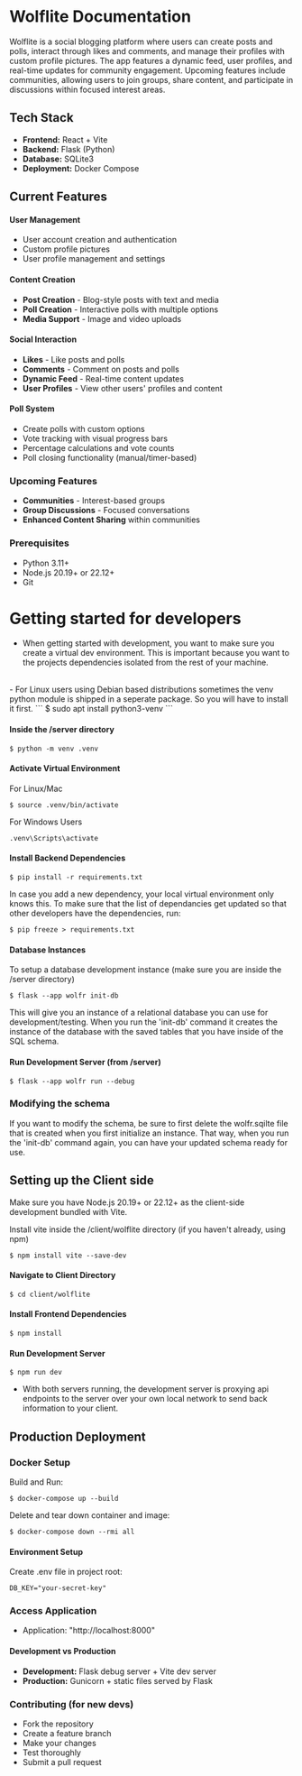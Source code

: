 # Wolflite Documentation

Wolflite is a social blogging platform where users can create posts and polls, interact through likes and comments, and manage their profiles with custom profile pictures. The app features a dynamic feed, user profiles, and real-time updates for community engagement. Upcoming features include communities, allowing users to join groups, share content, and participate in discussions within focused interest areas.

## Tech Stack
- **Frontend:** React + Vite
- **Backend:** Flask (Python)
- **Database:** SQLite3
- **Deployment:** Docker Compose

## Current Features

#### User Management
- User account creation and authentication
- Custom profile pictures
- User profile management and settings

#### Content Creation
- **Post Creation** - Blog-style posts with text and media
- **Poll Creation** - Interactive polls with multiple options
- **Media Support** - Image and video uploads

#### Social Interaction
- **Likes** - Like posts and polls
- **Comments** - Comment on posts and polls
- **Dynamic Feed** - Real-time content updates
- **User Profiles** - View other users' profiles and content

#### Poll System
- Create polls with custom options
- Vote tracking with visual progress bars
- Percentage calculations and vote counts
- Poll closing functionality (manual/timer-based)

### Upcoming Features
- **Communities** - Interest-based groups
- **Group Discussions** - Focused conversations
- **Enhanced Content Sharing** within communities

### Prerequisites
- Python 3.11+
- Node.js 20.19+ or 22.12+
- Git


# Getting started for developers

- When getting started with development, you want to make sure you create a virtual dev environment. This is important because you want to the projects dependencies isolated from the rest of your machine.
<br>
- For Linux users using Debian based distributions sometimes the venv python module is shipped in a seperate package. So you will have to install it first.
```
$ sudo apt install python3-venv
```

#### Inside the /server directory
```
$ python -m venv .venv
```

#### Activate Virtual Environment

For Linux/Mac
```
$ source .venv/bin/activate
```

For Windows Users
```
.venv\Scripts\activate
```


#### Install Backend Dependencies
```
$ pip install -r requirements.txt
```

In case you add a new dependency, your local virtual environment only knows this. To make sure that the list of dependancies get updated so that other developers have the dependencies, run:
```
$ pip freeze > requirements.txt
```

#### Database Instances

To setup a database development instance (make sure you are inside the /server directory)
```
$ flask --app wolfr init-db
```

This will give you an instance of a relational database you can use for development/testing. When you run the 'init-db' command it creates the instance of the database with the saved tables that you have inside of the SQL schema.

#### Run Development Server (from /server)
```
$ flask --app wolfr run --debug
```


### Modifying the schema

If you want to modify the schema, be sure to first delete the wolfr.sqilte file that is created when you first initialize an instance. That way, when you run the 'init-db' command again, you can have your updated schema ready for use.


## Setting up the Client side

Make sure you have Node.js 20.19+ or 22.12+ as the client-side development bundled with Vite.

Install vite inside the /client/wolflite directory (if you haven't already, using npm)
```
$ npm install vite --save-dev
```

#### Navigate to Client Directory
```
$ cd client/wolflite
```

#### Install Frontend Dependencies
```
$ npm install
```

#### Run Development Server
```
$ npm run dev
```

- With both servers running, the development server is proxying api endpoints to the server over your own local network to send back information to your client.


## Production Deployment

### Docker Setup
Build and Run:
```
$ docker-compose up --build
```

Delete and tear down container and image:
```
$ docker-compose down --rmi all
```

#### Environment Setup
Create .env file in project root:
```
DB_KEY="your-secret-key"
```
### Access Application

- Application: "http://localhost:8000"

#### Development vs Production
- **Development:** Flask debug server + Vite dev server
- **Production:** Gunicorn + static files served by Flask


### Contributing (for new devs)
- Fork the repository
- Create a feature branch
- Make your changes
- Test thoroughly
- Submit a pull request
